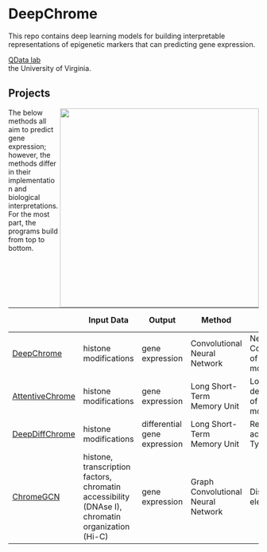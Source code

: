 # DeepChrome

This repo contains deep learning models for building interpretable representations of epigenetic markers
that can predicting gene expression.

[QData lab](https://qdata.github.io/qdata-page/categories/AIbiomed//) <br/>
the University of Virginia.

## Projects
<img src="https://qdata.github.io/qdata-page/pic/interpretDeep.png" align="right" height="400">  


The below methods all aim to predict gene expression; however, the methods differ in their implementation and biological interpretations.
For the most part, the programs build from top to bottom.

|                                    | **Input Data**                                                                                    | **Output**                   | **Method**                         | **Biological Insight**                                |
|------------------------------------|---------------------------------------------------------------------------------------------------|------------------------------|------------------------------------|-------------------------------------------------------|
| [DeepChrome](DeepChrome)           | histone modifications                                                                             | gene expression              | Convolutional Neural Network       | Nearby Combinations of histone modifications          |
| [AttentiveChrome](AttentiveChrome) | histone modifications                                                                             | gene expression              | Long Short-Term Memory Unit        | Longer distance dependencies of histone modifications |
| [DeepDiffChrome](DeepDiffChrome)   | histone modifications                                                                             | differential gene expression | Long Short-Term Memory Unit        | Representations across Cell Types                     |
| [ChromeGCN](ChromeGCN)             | histone,  transcription factors, chromatin accessibility (DNAse I), chromatin organization (Hi-C) | gene expression              | Graph Convolutional Neural Network | Distal promoter elements                              |
